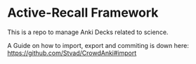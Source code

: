 # Active-Recall Framework
 
This is a repo to manage Anki Decks related to science.

A Guide on how to import, export and commiting is down here:
https://github.com/Stvad/CrowdAnki#import

